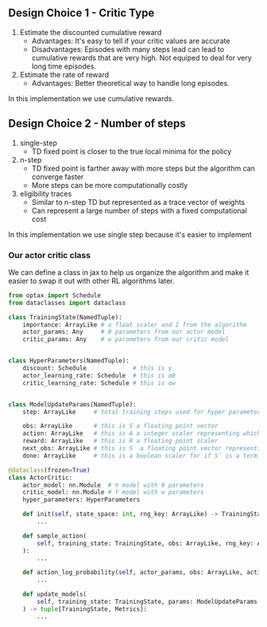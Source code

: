 ## Design Choice 1 - Critic Type

1. Estimate the discounted cumulative reward
   - Advantages: It's easy to tell if your critic values are accurate
   - Disadvantages: Episodes with many steps lead can lead to cumulative rewards that are very high. Not equiped to deal for very long time episodes.
2. Estimate the rate of reward
   - Advantages: Better theoretical way to handle long episodes.

In this implementation we use cumulative rewards.

## Design Choice 2 - Number of steps

1. single-step
   - TD fixed point is closer to the true local minima for the policy
2. n-step
   - TD fixed point is farther away with more steps but the algorithm can converge faster
   - More steps can be more computationally costly
3. eligibility traces
   - Similar to n-step TD but represented as a trace vector of weights
   - Can represent a large number of steps with a fixed computational cost

In this implementation we use single step because it's easier to implement

### Our actor critic class

We can define a class in jax to help us organize the algorithm and make it easier to swap it out with other RL algorithms later.

```python
from optax import Schedule
from dataclasses import dataclass

class TrainingState(NamedTuple):
    importance: ArrayLike # a float scaler and I from the algorithm
    actor_params: Any     # θ parameters from our actor model
    critic_params: Any    # w parameters from our critic model


class HyperParameters(NamedTuple):
    discount: Schedule             # this is γ
    actor_learning_rate: Schedule  # this is αθ
    critic_learning_rate: Schedule # this is αw


class ModelUpdateParams(NamedTuple):
    step: ArrayLike     # total training steps used for hyper parameter schedule

    obs: ArrayLike      # this is S a floating point vector
    action: ArrayLike   # this is A a integer scaler representing which discrete action was selected
    reward: ArrayLike   # this is R a floating point scaler
    next_obs: ArrayLike # this is S′ a floating point vector representing the observation following taking the action
    done: ArrayLike     # this is a boolean scaler for if S′ is a terminal state

@dataclass(frozen=True)
class ActorCritic:
    actor_model: nn.Module  # π model with θ parameters
    critic_model: nn.Module # Υ model with w parameters
    hyper_parameters: HyperParameters

    def init(self, state_space: int, rng_key: ArrayLike) -> TrainingState:
        ...

    def sample_action(
        self, training_state: TrainingState, obs: ArrayLike, rng_key: ArrayLike
    ):
        ...

    def action_log_probability(self, actor_params, obs: ArrayLike, action: ArrayLike):
        ...

    def update_models(
        self, training_state: TrainingState, params: ModelUpdateParams
    ) -> tuple[TrainingState, Metrics]:
        ...
```
